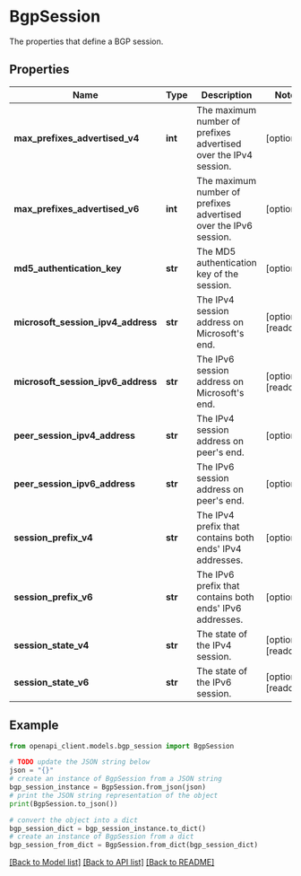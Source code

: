 # BgpSession

The properties that define a BGP session.

## Properties

Name | Type | Description | Notes
------------ | ------------- | ------------- | -------------
**max_prefixes_advertised_v4** | **int** | The maximum number of prefixes advertised over the IPv4 session. | [optional] 
**max_prefixes_advertised_v6** | **int** | The maximum number of prefixes advertised over the IPv6 session. | [optional] 
**md5_authentication_key** | **str** | The MD5 authentication key of the session. | [optional] 
**microsoft_session_ipv4_address** | **str** | The IPv4 session address on Microsoft&#39;s end. | [optional] [readonly] 
**microsoft_session_ipv6_address** | **str** | The IPv6 session address on Microsoft&#39;s end. | [optional] [readonly] 
**peer_session_ipv4_address** | **str** | The IPv4 session address on peer&#39;s end. | [optional] 
**peer_session_ipv6_address** | **str** | The IPv6 session address on peer&#39;s end. | [optional] 
**session_prefix_v4** | **str** | The IPv4 prefix that contains both ends&#39; IPv4 addresses. | [optional] 
**session_prefix_v6** | **str** | The IPv6 prefix that contains both ends&#39; IPv6 addresses. | [optional] 
**session_state_v4** | **str** | The state of the IPv4 session. | [optional] [readonly] 
**session_state_v6** | **str** | The state of the IPv6 session. | [optional] [readonly] 

## Example

```python
from openapi_client.models.bgp_session import BgpSession

# TODO update the JSON string below
json = "{}"
# create an instance of BgpSession from a JSON string
bgp_session_instance = BgpSession.from_json(json)
# print the JSON string representation of the object
print(BgpSession.to_json())

# convert the object into a dict
bgp_session_dict = bgp_session_instance.to_dict()
# create an instance of BgpSession from a dict
bgp_session_from_dict = BgpSession.from_dict(bgp_session_dict)
```
[[Back to Model list]](../README.md#documentation-for-models) [[Back to API list]](../README.md#documentation-for-api-endpoints) [[Back to README]](../README.md)


